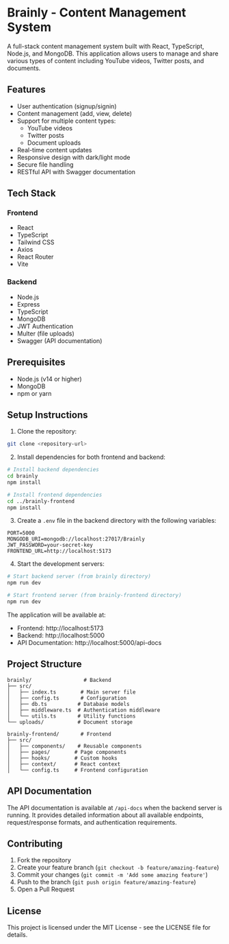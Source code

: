 # Brainly - Content Management System

A full-stack content management system built with React, TypeScript, Node.js, and MongoDB. This application allows users to manage and share various types of content including YouTube videos, Twitter posts, and documents.

## Features

- User authentication (signup/signin)
- Content management (add, view, delete)
- Support for multiple content types:
  - YouTube videos
  - Twitter posts
  - Document uploads
- Real-time content updates
- Responsive design with dark/light mode
- Secure file handling
- RESTful API with Swagger documentation

## Tech Stack

### Frontend
- React
- TypeScript
- Tailwind CSS
- Axios
- React Router
- Vite

### Backend
- Node.js
- Express
- TypeScript
- MongoDB
- JWT Authentication
- Multer (file uploads)
- Swagger (API documentation)

## Prerequisites

- Node.js (v14 or higher)
- MongoDB
- npm or yarn

## Setup Instructions

1. Clone the repository:
```bash
git clone <repository-url>
```

2. Install dependencies for both frontend and backend:
```bash
# Install backend dependencies
cd brainly
npm install

# Install frontend dependencies
cd ../brainly-frontend
npm install
```

3. Create a `.env` file in the backend directory with the following variables:
```
PORT=5000
MONGODB_URI=mongodb://localhost:27017/Brainly
JWT_PASSWORD=your-secret-key
FRONTEND_URL=http://localhost:5173
```

4. Start the development servers:

```bash
# Start backend server (from brainly directory)
npm run dev

# Start frontend server (from brainly-frontend directory)
npm run dev
```

The application will be available at:
- Frontend: http://localhost:5173
- Backend: http://localhost:5000
- API Documentation: http://localhost:5000/api-docs

## Project Structure

```
brainly/                 # Backend
├── src/
│   ├── index.ts        # Main server file
│   ├── config.ts       # Configuration
│   ├── db.ts          # Database models
│   ├── middleware.ts  # Authentication middleware
│   └── utils.ts       # Utility functions
└── uploads/           # Document storage

brainly-frontend/       # Frontend
├── src/
│   ├── components/    # Reusable components
│   ├── pages/        # Page components
│   ├── hooks/        # Custom hooks
│   ├── context/      # React context
│   └── config.ts     # Frontend configuration
```

## API Documentation

The API documentation is available at `/api-docs` when the backend server is running. It provides detailed information about all available endpoints, request/response formats, and authentication requirements.

## Contributing

1. Fork the repository
2. Create your feature branch (`git checkout -b feature/amazing-feature`)
3. Commit your changes (`git commit -m 'Add some amazing feature'`)
4. Push to the branch (`git push origin feature/amazing-feature`)
5. Open a Pull Request

## License

This project is licensed under the MIT License - see the LICENSE file for details. 